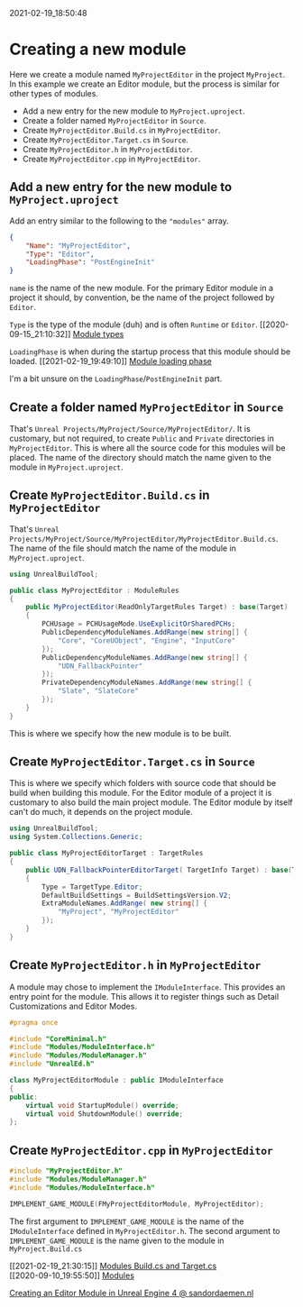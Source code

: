 2021-02-19_18:50:48

# Creating a new module
Here we create a module named `MyProjectEditor` in the project `MyProject`.
In this example we create an Editor module, but the process is similar for other types of modules.

- Add a new entry for the new module to `MyProject.uproject`.
- Create a folder named `MyProjectEditor` in `Source`.
- Create `MyProjectEditor.Build.cs` in `MyProjectEditor`.
- Create `MyProjectEditor.Target.cs` in `Source`.
- Create `MyProjectEditor.h` in `MyProjectEditor`.
- Create `MyProjectEditor.cpp` in `MyProjectEditor`.


## Add a new entry for the new module to `MyProject.uproject`

Add an entry similar to the following to the `"modules"` array.
```json
{
	"Name": "MyProjectEditor",
	"Type": "Editor",
	"LoadingPhase": "PostEngineInit"
}
```
`name` is the name of the new module.
For the primary Editor module in a project it should, by convention, be the name of the project followed by `Editor`.

`Type` is the type of the module (duh) and is often `Runtime` or `Editor`.
[[2020-09-15_21:10:32]] [Module types](./Module%20types.md)

`LoadingPhase` is when during the startup process that this module should be loaded.
[[2021-02-19_19:49:10]] [Module loading phase](./Module%20loading%20phase.md)

I'm a bit unsure on the `LoadingPhase`/`PostEngineInit` part.


## Create a folder named `MyProjectEditor` in `Source`

That's `Unreal Projects/MyProject/Source/MyProjectEditor/`.
It is customary, but not required, to create `Public` and `Private` directories in `MyProjectEditor`.
This is where all the source code for this modules will be placed.
The name of the directory should match the name given to the module in `MyProject.uproject`.

## Create `MyProjectEditor.Build.cs` in `MyProjectEditor`

That's `Unreal Projects/MyProject/Source/MyProjectEditor/MyProjectEditor.Build.cs`.
The name of the file should match the name of the module in `MyProject.uproject`.

```csharp
using UnrealBuildTool;

public class MyProjectEditor : ModuleRules
{
	public MyProjectEditor(ReadOnlyTargetRules Target) : base(Target)
	{
		PCHUsage = PCHUsageMode.UseExplicitOrSharedPCHs;
		PublicDependencyModuleNames.AddRange(new string[] {
			"Core", "CoreUObject", "Engine", "InputCore"
		});
		PublicDependencyModuleNames.AddRange(new string[] {
			"UDN_FallbackPointer"
		});
		PrivateDependencyModuleNames.AddRange(new string[] {
            "Slate", "SlateCore"
        });
	}
}
```

This is where we specify how the new module is to be built.


## Create `MyProjectEditor.Target.cs` in `Source`

This is where we specify which folders with source code that should be build when building this module.
For the Editor module of a project it is customary to also build the main project module.
The Editor module by itself can't do much, it depends on the project module.

```csharp
using UnrealBuildTool;
using System.Collections.Generic;

public class MyProjectEditorTarget : TargetRules
{
	public UDN_FallbackPointerEditorTarget( TargetInfo Target) : base(Target)
	{
		Type = TargetType.Editor;
		DefaultBuildSettings = BuildSettingsVersion.V2;
		ExtraModuleNames.AddRange( new string[] {
            "MyProject", "MyProjectEditor"
        });
	}
}
```

## Create `MyProjectEditor.h` in `MyProjectEditor`

A module may chose to implement the `IModuleInterface`.
This provides an entry point for the module.
This allows it to register things such as Detail Customizations and Editor Modes.

```cpp
#pragma once

#include "CoreMinimal.h"
#include "Modules/ModuleInterface.h"
#include "Modules/ModuleManager.h"
#include "UnrealEd.h"

class MyProjectEditorModule : public IModuleInterface
{
public:
	virtual void StartupModule() override;
	virtual void ShutdownModule() override;
};
```

## Create `MyProjectEditor.cpp` in `MyProjectEditor`

```cpp
#include "MyProjectEditor.h"
#include "Modules/ModuleManager.h"
#include "Modules/ModuleInterface.h"

IMPLEMENT_GAME_MODULE(FMyProjectEditorModule, MyProjectEditor);
```
The first argument to `IMPLEMENT_GAME_MODULE` is the name of the `IModuleInterface` defined in `MyProjectEditor.h`.
The second argument to `IMPLEMENT_GAME_MODULE` is the name given to the module in `MyProject.Build.cs`


[[2021-02-19_21:30:15]] [Modules Build.cs and Target.cs](./Modules%20Build.cs%20and%20Target.cs.md)  
[[2020-09-10_19:55:50]] [Modules](./Modules.md)  

[Creating an Editor Module in Unreal Engine 4 @ sandordaemen.nl](https://sandordaemen.nl/blog/creating-an-editor-module-in-unreal-engine-4/)